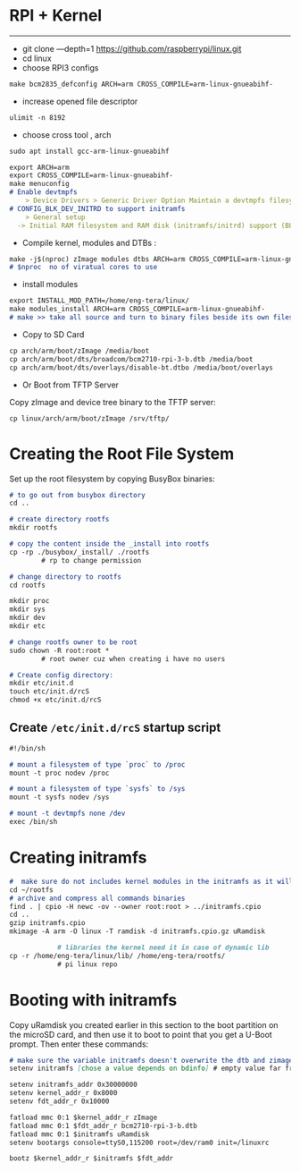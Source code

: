# RPI + Kernel 
---


- git clone —depth=1 https://github.com/raspberrypi/linux.git
- cd linux
- choose RPI3 configs

```markdown
make bcm2835_defconfig ARCH=arm CROSS_COMPILE=arm-linux-gnueabihf-  
```

- increase opened file descriptor

```markdown
ulimit -n 8192
```

- choose cross tool , arch

```markdown
sudo apt install gcc-arm-linux-gnueabihf
```

```markdown
export ARCH=arm 
export CROSS_COMPILE=arm-linux-gnueabihf-
make menuconfig 
# Enable devtmpfs
	> Device Drivers > Generic Driver Option Maintain a devtmpfs filesystem to mount at /dev
# CONFIG_BLK_DEV_INITRD to support initramfs
	> General setup                                                                                                                                                                                │  
  -> Initial RAM filesystem and RAM disk (initramfs/initrd) support (BLK_DEV_INITRD [=y])
```

- Compile kernel, modules and DTBs :

```markdown
make -j$(nproc) zImage modules dtbs ARCH=arm CROSS_COMPILE=arm-linux-gnueabihf-
# $nproc  no of viratual cores to use
```

- install modules

```markdown
export INSTALL_MOD_PATH=/home/eng-tera/linux/
make modules_install ARCH=arm CROSS_COMPILE=arm-linux-gnueabihf-
# make >> take all source and turn to binary files beside its own files
```

- Copy to SD Card

```markdown
cp arch/arm/boot/zImage /media/boot
cp arch/arm/boot/dts/broadcom/bcm2710-rpi-3-b.dtb /media/boot
cp arch/arm/boot/dts/overlays/disable-bt.dtbo /media/boot/overlays
```

- Or Boot from TFTP Server

Copy zImage and device tree binary to the TFTP server:

```
cp linux/arch/arm/boot/zImage /srv/tftp/
```

# **Creating the Root File System**

Set up the root filesystem by copying BusyBox binaries:

```markdown
# to go out from busybox directory
cd ..

# create directory rootfs
mkdir rootfs

# copy the content inside the _install into rootfs
cp -rp ./busybox/_install/ ./rootfs
		# rp to change permission

# change directory to rootfs
cd rootfs

mkdir proc
mkdir sys
mkdir dev
mkdir etc

# change rootfs owner to be root
sudo chown -R root:root *
		# root owner cuz when creating i have no users

# Create config directory:
mkdir etc/init.d
touch etc/init.d/rcS
chmod +x etc/init.d/rcS

```

## Create **`/etc/init.d/rcS`** startup script

```markdown
#!/bin/sh

# mount a filesystem of type `proc` to /proc
mount -t proc nodev /proc

# mount a filesystem of type `sysfs` to /sys
mount -t sysfs nodev /sys

# mount -t devtmpfs none /dev
exec /bin/sh
```

# **Creating initramfs**

```markdown
#  make sure do not includes kernel modules in the initramfs as it will take much space.
cd ~/rootfs
# archive and compress all commands binaries
find . | cpio -H newc -ov --owner root:root > ../initramfs.cpio
cd ..
gzip initramfs.cpio
mkimage -A arm -O linux -T ramdisk -d initramfs.cpio.gz uRamdisk

			# libraries the kernel need it in case of dynamic lib
cp -r /home/eng-tera/linux/lib/ /home/eng-tera/rootfs/
			# pi linux repo
```

# **Booting with initramfs**

Copy uRamdisk you created earlier in this section to the boot partition on the microSD card, and then use it to boot to point that you get a U-Boot prompt. Then enter these commands:

```markdown
# make sure the variable initramfs doesn't overwrite the dtb and zimage variables
setenv initramfs [chose a value depends on bdinfo] # empty value far from kernel addr

setenv initramfs_addr 0x30000000
setenv kernel_addr_r 0x8000
setenv fdt_addr_r 0x10000

fatload mmc 0:1 $kernel_addr_r zImage
fatload mmc 0:1 $fdt_addr_r bcm2710-rpi-3-b.dtb
fatload mmc 0:1 $initramfs uRamdisk
setenv bootargs console=ttyS0,115200 root=/dev/ram0 init=/linuxrc

bootz $kernel_addr_r $initramfs $fdt_addr
```
